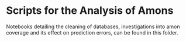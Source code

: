 # Scripts for the Analysis of Amons

Notebooks detailing the cleaning of databases, investigations into amon coverage and its effect on prediction errors, can be found in this folder.
